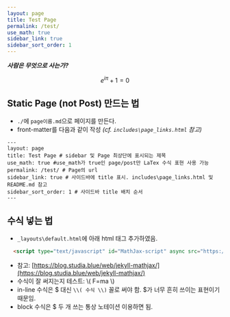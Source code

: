 ```yaml
---
layout: page
title: Test Page
permalink: /test/
use_math: true
sidebar_link: true
sidebar_sort_order: 1
---
```


***사람은 무엇으로 사는가?***  

$$ e^{i \pi} + 1 = 0 $$

## Static Page (not Post) 만드는 법
- `./`에 `page이름.md`으로 페이지를 만든다.
- front-matter를 다음과 같이 작성 *(cf. `includes\page_links.html` 참고)*

```
---
layout: page
title: Test Page # sidebar 및 Page 최상단에 표시되는 제목
use_math: true #use_math가 true인 page/post만 LaTex 수식 표현 사용 가능
permalink: /test/ # Page의 url
sidebar_link: true # 사이드바에 title 표시. includes\page_links.html 및 README.md 참고
sidebar_sort_order: 1 # 사이드바 title 배치 순서
---
```

## 수식 넣는 법
- `_layouts\default.html`에 아래 html 태그 추가하였음.
```html       
  <script type="text/javascript" id="MathJax-script" async src="https://cdn.jsdelivr.net/npm/mathjax@3/es5/tex-chtml.js"></script>
```
- 참고: [https://blog.studia.blue/web/jekyll-mathjax/](https://blog.studia.blue/web/jekyll-mathjax/)
- 수식이 잘 써지는지 테스트: \\( F=ma \\)
- in-line 수식은 $ 대신 `\\( 수식 \\)` 꼴로 써야 함. $가 너무 흔히 쓰이는 표현이기 때문임.
- block 수식은 $ 두 개 쓰는 통상 노테이션 이용하면 됨.


